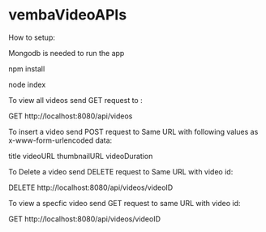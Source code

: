 # vembaVideoAPIs

How to setup:

Mongodb is needed to run the app

npm install

node index

To view all videos send GET request to :

 GET http://localhost:8080/api/videos

To insert a video send POST request to Same URL with following values as x-www-form-urlencoded data:

title
videoURL
thumbnailURL
videoDuration

To Delete a video send DELETE request to Same URL with video id:

DELETE http://localhost:8080/api/videos/videoID

To view a specfic video send GET request to same URL with video id:

GET  http://localhost:8080/api/videos/videoID




